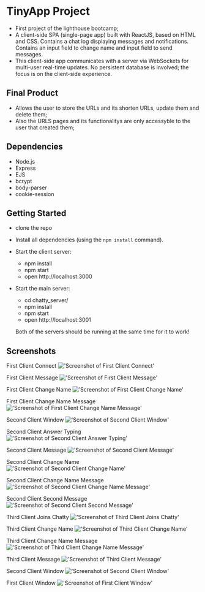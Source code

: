 # TinyApp Project

- First project of the lighthouse bootcamp;
- A client-side SPA (single-page app) built with ReactJS, based on HTML and CSS. Contains a chat log displaying messages and notifications. Contains an input field to change name and input field to send messages.
- This client-side app communicates with a server via WebSockets for multi-user real-time updates. No persistent database is involved; the focus is on the client-side experience.

## Final Product

- Allows the user to store the URLs and its shorten URLs, update them and delete them;
- Also the URLS pages and its functionalitys are only accessyble to the user that created them;

## Dependencies

- Node.js
- Express
- EJS
- bcrypt
- body-parser
- cookie-session

## Getting Started

- clone the repo
- Install all dependencies (using the `npm install` command).
- Start the client server:

  - npm install
  - npm start
  - open http://localhost:3000

- Start the main server:

  - cd chatty_server/
  - npm install
  - npm start
  - open http://localhost:3001

  Both of the servers should be running at the same time for it to work!

## Screenshots

First Client Connect
!['Screenshot of First Client Connect'](https://github.com/Lzduque/chatty-app/blob/master/docs/first-client-connect.png?raw=true)

First Client Message
!['Screenshot of First Client Message'](https://github.com/Lzduque/chatty-app/blob/master/docs/first-client-hi.png?raw=true)

First Client Change Name
!['Screenshot of First Client Change Name'](https://github.com/Lzduque/chatty-app/blob/master/docs/first-client-change-name.png?raw=true)

First Client Change Name Message
!['Screenshot of First Client Change Name Message'](https://github.com/Lzduque/chatty-app/blob/master/docs/first-client-name-message.png?raw=true)

Second Client Window
!['Screenshot of Second Client Window'](https://github.com/Lzduque/chatty-app/blob/master/docs/second-client-window.png?raw=true)

Second Client Answer Typing
!['Screenshot of Second Client Answer Typing'](https://github.com/Lzduque/chatty-app/blob/master/docs/second-client-answer.png?raw=true)

Second Client Message
!['Screenshot of Second Client Message'](https://github.com/Lzduque/chatty-app/blob/master/docs/second-client-message.png?raw=true)

Second Client Change Name
!['Screenshot of Second Client Change Name'](https://github.com/Lzduque/chatty-app/blob/master/docs/second-client-change-name.png?raw=true)

Second Client Change Name Message
!['Screenshot of Second Client Change Name Message'](https://github.com/Lzduque/chatty-app/blob/master/docs/sencond-client-name-message.png?raw=true)

Second Client Second Message
!['Screenshot of Second Client Second Message'](https://github.com/Lzduque/chatty-app/blob/master/docs/second-client-second-message.png?raw=true)

Third Client Joins Chatty
!['Screenshot of Third Client Joins Chatty'](https://github.com/Lzduque/chatty-app/blob/master/docs/third-client-joins.png?raw=true)

Third Client Change Name
!['Screenshot of Third Client Change Name'](https://github.com/Lzduque/chatty-app/blob/master/docs/third-client-change-name.png?raw=true)

Third Client Change Name Message
!['Screenshot of Third Client Change Name Message'](https://github.com/Lzduque/chatty-app/blob/master/docs/third-client-name-message.png?raw=true)

Third Client Message
!['Screenshot of Third Client Message'](https://github.com/Lzduque/chatty-app/blob/master/docs/third-client-message.png?raw=true)

Second Client Window
!['Screenshot of Second Client Window'](https://github.com/Lzduque/chatty-app/blob/master/docs/second-client-updated-window.png?raw=true)

First Client Window
!['Screenshot of First Client Window'](https://github.com/Lzduque/chatty-app/blob/master/docs/first-client-updated-window.png?raw=true)

